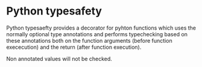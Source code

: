 Python typesafety
====

Python typesaefty provides a decorator for pyhton functions which uses the normally optional type annotations and performs typechecking based on these annotations both on the function arguments (before function exececution) and the return (after function execution).

Non annotated values will not be checked.

